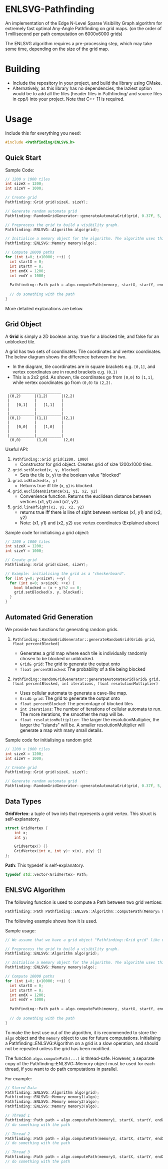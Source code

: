 # ENLSVG-Pathfinding

An implementation of the Edge N-Level Sparse Visibility Graph algorithm for extremely fast optimal Any-Angle Pathfinding on grid maps. (on the order of 1 millisecond per path computation on 6000x6000 grids)

The ENLSVG algorithm requires a pre-processing step, which may take some time, depending on the size of the grid map.

# Building

- Include the repository in your project, and build the library using CMake.
- Alternatively, as this library has no dependencies, the laziest option would be to add all the files (header files in Pathfinding/ and source files in cpp/) into your project. Note that C++ 11 is required.

# Usage

Include this for everything you need:
```cpp
#include <Pathfinding/ENLSVG.h>
```

## Quick Start

Sample Code:
```cpp
// 1200 x 1000 tiles
int sizeX = 1200;
int sizeY = 1000;

// Create grid
Pathfinding::Grid grid(sizeX, sizeY);

// Generate random automata grid
Pathfinding::RandomGridGenerator::generateAutomataGrid(grid, 0.37f, 5, .15f);

// Preprocess the grid to build a visibility graph.
Pathfinding::ENLSVG::Algorithm algo(grid);

// Initialise a memory object for the algorithm. The algorithm uses this memory object for its path computations.
Pathfinding::ENLSVG::Memory memory(algo);

// Compute 10000 paths
for (int i=0; i<10000; ++i) {
  int startX = 0;
  int startY = 0;
  int endX = 1200;
  int endY = 1000;
  
  Pathfinding::Path path = algo.computePath(memory, startX, startY, endX, endY);
  
  // do something with the path
}
```

More detailed explanations are below.

## Grid Object
A **Grid** is simply a 2D boolean array. true for a blocked tile, and false for an unblocked tile.

A grid has two sets of coordinates: Tile coordinates and vertex coordinates. The below diagram shows the difference between the two.
* In the diagram, tile coordinates are in square brackets e.g. `[0,1]`, and vertex coordinates are in round brackets e.g. `(0,1)`
* This is a 2x2 grid. As shown, tile coordinates go from `[0,0]` to `[1,1]`, while vertex coordinates go from `(0,0)` to `(2,2)`.
```
  _______________________
 |(0,2)      |(1,2)      |(2,2)
 |           |           |
 |   [0,1]   |   [1,1]   |
 |           |           |
 |___________|___________|
 |(0,1)      |(1,1)      |(2,1)
 |           |           |
 |   [0,0]   |   [1,0]   |
 |           |           |
 |___________|___________|
  (0,0)       (1,0)       (2,0)
```


Useful API:
1. `Pathfinding::Grid grid(1200, 1000)`
    * Constructor for grid object. Creates grid of size 1200x1000 tiles.
2. `grid.setBlocked(x, y, blocked)`
    * Sets the tile (x, y) to the boolean value "blocked"
3. `grid.isBlocked(x, y)`
    * Returns true iff tile (x, y) is blocked.
4. `grid.euclideanDistance(x1, y1, x2, y2)`
    * Convenience function. Returns the euclidean distance between vertices (x1, y1) and (x2, y2).
5. `grid.lineOfSight(x1, y1, x2, y2)`
    * returns true iff there is line of sight between vertices (x1, y1) and (x2, y2)
    * Note: (x1, y1) and (x2, y2) use vertex coordinates (Explained above)
  

Sample code for initialising a grid object:
```cpp
// 1200 x 1000 tiles
int sizeX = 1200;
int sizeY = 1000;

// Create grid
Pathfinding::Grid grid(sizeX, sizeY);

// Example: initialising the grid as a "checkerboard".
for (int y=0; y<sizeY; ++y) {
  for (int x=0; x<sizeX; ++x) {
    bool blocked = (x + y)%2 == 0;
    grid.setBlocked(x, y, blocked);
  }
}
```

## Automated Grid Generation
We provide two functions for generating random grids.

1. `Pathfinding::RandomGridGenerator::generateRandomGrid(Grid& grid, float percentBlocked)`
    * Generates a grid map where each tile is individually randomly chosen to be blocked or unblocked.
    * `Grid& grid`: The grid to generate the output onto
    * `float percentBlocked`: The probability of a tile being blocked

2. `Pathfinding::RandomGridGenerator::generateAutomataGrid(Grid& grid, float percentBlocked, int iterations, float resolutionMultiplier)`
    * Uses cellular automata to generate a cave-like map.
    * `Grid& grid`: The grid to generate the output onto
    * `float percentBlocked`: The percentage of blocked tiles
    * `int iterations`: The number of iterations of cellular automata to run. The more iterations, the smoother the map will be.
    * `float resolutionMultiplier`: The larger the resolutionMultiplier, the larger the "islands" will be. A smaller resolutionMultiplier will generate a map with many small details.

Sample code for initialising a random grid:
```cpp
// 1200 x 1000 tiles
int sizeX = 1200;
int sizeY = 1000;

// Create grid
Pathfinding::Grid grid(sizeX, sizeY);

// Generate random automata grid
Pathfinding::RandomGridGenerator::generateAutomataGrid(grid, 0.37f, 5, .15f);
```

## Data Types

**GridVertex**: a tuple of two ints that represents a grid vertex. This struct is self-explanatory.
```cpp
struct GridVertex {
    int x;
    int y;

    GridVertex() {}
    GridVertex(int x, int y): x(x), y(y) {}
};
```

**Path**: This typedef is self-explanatory.
```cpp
typedef std::vector<GridVertex> Path;
```

## ENLSVG Algorithm

The following function is used to compute a Path between two grid vertices:
```cpp
Pathfinding::Path Pathfinding::ENLSVG::Algorithm::computePath(Memory& memory, int sx, int sy, int ex, int ey) const;
```

The following example shows how it is used.

Sample usage:
```cpp
// We assume that we have a grid object "Pathfinding::Grid grid" like defined above.

// Preprocess the grid to build a visibility graph.
Pathfinding::ENLSVG::Algorithm algo(grid);

// Initialise a memory object for the algorithm. The algorithm uses this memory object for its path computations.
Pathfinding::ENLSVG::Memory memory(algo);

// Compute 10000 paths
for (int i=0; i<10000; ++i) {
  int startX = 0;
  int startY = 0;
  int endX = 1200;
  int endY = 1000;
  
  Pathfinding::Path path = algo.computePath(memory, startX, startY, endX, endY);
  
  // do something with the path
}
```

To make the best use out of the algorithm, it is recommended to store the `algo` object and the `memory` object to use for future computations. Initialising a Pathfinding::ENLSVG:Algorithm on a grid is a slow operation, and should not be repeated unless the grid has been modified.

The function `algo.computePath(...)` is thread-safe. However, a separate copy of the Pathfinding::ENLSVG::Memory object must be used for each thread, if you want to do path computations in parallel.

For example:
```cpp
// Stored Data
Pathfinding::ENLSVG::Algorithm algo(grid);
Pathfinding::ENLSVG::Memory memory1(algo);
Pathfinding::ENLSVG::Memory memory2(algo);
Pathfinding::ENLSVG::Memory memory3(algo);
```

```cpp
// Thread 1
Pathfinding::Path path = algo.computePath(memory1, startX, startY, endX, endY);
// do something with the path
```

```cpp
// Thread 2
Pathfinding::Path path = algo.computePath(memory2, startX, startY, endX, endY);
// do something with the path
```

```cpp
// Thread 3
Pathfinding::Path path = algo.computePath(memory3, startX, startY, endX, endY);
// do something with the path
```








